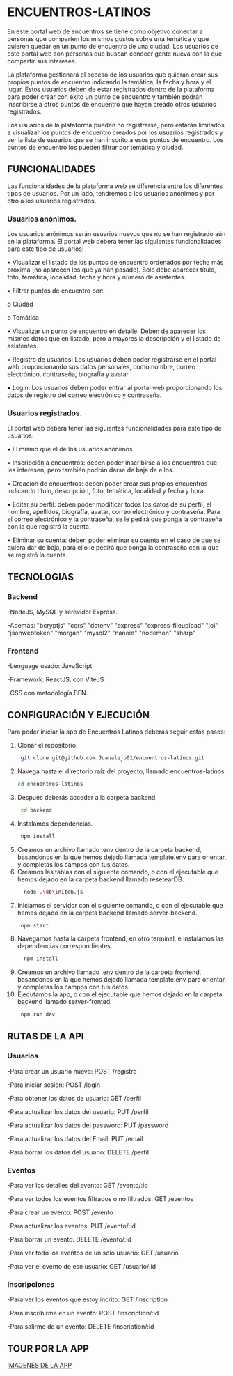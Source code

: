 # ENCUENTROS-LATINOS

En este portal web de encuentros se tiene como objetivo conectar a personas que
comparten los mismos gustos sobre una temática y que quieren quedar en un punto
de encuentro de una ciudad. Los usuarios de este portal web son personas que
buscan conocer gente nueva con la que compartir sus intereses.

La plataforma gestionará el acceso de los usuarios que quieran crear sus propios
puntos de encuentro indicando la temática, la fecha y hora y el lugar. Estos usuarios
deben de estar registrados dentro de la plataforma para poder crear con éxito un
punto de encuentro y también podrán inscribirse a otros puntos de encuentro que
hayan creado otros usuarios registrados.

Los usuarios de la plataforma pueden no registrarse, pero estarán limitados a
visualizar los puntos de encuentro creados por los usuarios registrados y ver la lista
de usuarios que se han inscrito a esos puntos de encuentro. Los puntos de
encuentro los pueden filtrar por temática y ciudad.


## FUNCIONALIDADES 

Las funcionalidades de la plataforma web se diferencia entre los diferentes tipos de
usuarios. Por un lado, tendremos a los usuarios anónimos y por otro a los usuarios
registrados.


### Usuarios anónimos.

Los usuarios anónimos serán usuarios nuevos que no se han registrado aún en la
plataforma. El portal web deberá tener las siguientes funcionalidades para este tipo
de usuarios:

• Visualizar el listado de los puntos de encuentro ordenados por fecha más
próxima (no aparecen los que ya han pasado). Solo debe aparecer título, foto,
temática, localidad, fecha y hora y número de asistentes.

• Filtrar puntos de encuentro por:

o Ciudad

o Temática

• Visualizar un punto de encuentro en detalle. Deben de aparecer los mismos
datos que en listado, pero a mayores la descripción y el listado de asistentes.

• Registro de usuarios: Los usuarios deben poder registrarse en el portal web
proporcionando sus datos personales, como nombre, correo electrónico,
contraseña, biografía y avatar.

• Login: Los usuarios deben poder entrar al portal web proporcionando los
datos de registro del correo electrónico y contraseña.

### Usuarios registrados.

El portal web deberá tener las siguientes funcionalidades para este tipo de usuarios:

• El mismo que el de los usuarios anónimos.

• Inscripción a encuentros: deben poder inscribirse a los encuentros que les
interesen, pero también podrán darse de baja de ellos.

• Creación de encuentros: deben poder crear sus propios encuentros indicando
título, descripción, foto, temática, localidad y fecha y hora.

• Editar su perfil: deben poder modificar todos los datos de su perfil, el nombre,
apellidos, biografía, avatar, correo electrónico y contraseña. Para el correo
electrónico y la contraseña, se le pedirá que ponga la contraseña con la que
registró la cuenta.

• Eliminar su cuenta: deben poder eliminar su cuenta en el caso de que se
quiera dar de baja, para ello le pedirá que ponga la contraseña con la que se
registró la cuenta.


## TECNOLOGIAS

### Backend

  -NodeJS, MySQL y serevidor Express.
  
  -Además: 
    "bcryptjs"
    "cors"
    "dotenv"
    "express"
    "express-fileupload"
    "joi"
    "jsonwebtoken"
    "morgan"
    "mysql2"
    "nanoid"
    "nodemon"
    "sharp"


### Frontend

  -Lenguage usado: JavaScript

  -Framework: ReactJS, con ViteJS

  -CSS con metodología BEN.


## CONFIGURACIÓN Y EJECUCIÓN

Para poder iniciar la app de Encuentros Latinos deberás seguir estos pasos:

  1. Clonar el repositorio.
     ```bash
      git clone git@github.com:Juanalejo01/encuentros-latinos.git
     ```
  2. Navega hasta el directorio raíz del proyecto, llamado encuentros-latinos
     ```bash
     cd encuentros-latinos
     ```
  3. Después deberás acceder a la carpeta backend.
     ```bash
      cd backend
     ```
  4. Instalamos dependencias.
     ```bash
      npm install
     ```
 5. Creamos un archivo llamado .env dentro de la carpeta backend, basandonos en la que hemos dejado llamada template.env para orientar, y completas los campos con tus datos.
 6. Creamos las tablas con el siguiente comando, o con el ejecutable que hemos dejado en la carpeta backend llamado resetearDB.
    ```bash
      node .\db\initdb.js
     ```
 7. Iniciamos el servidor con el siguiente comando, o con el ejecutable que hemos dejado en la carpeta backend llamado server-backend.
     ```bash
      npm start
     ```
 8. Navegamos hasta la carpeta frontend, en otro terminal, e instalamos las dependencias correspondientes.
    ```bash
      npm install
     ```
 9. Creamos un archivo llamado .env dentro de la carpeta frontend, basandonos en la que hemos dejado llamada template.env para orientar, y completas los campos con tus datos.
 10. Ejecutamos la app,  o con el ejecutable que hemos dejado en la carpeta backend llamado server-fronted.
     ```bash
      npm run dev
     ```
## RUTAS DE LA API

### Usuarios

  -Para crear un usuario nuevo: POST /registro

  -Para iniciar sesion: POST /login
  
  -Para obtener los datos de usuario: GET /perfil

  -Para actualizar los datos del usuario: PUT /perfil

  -Para actualizar los datos del password: PUT /password

  -Para actualizar los datos del Email: PUT /email

  -Para borrar los datos del usuario: DELETE /perfil


### Eventos

-Para ver los detalles del evento: GET /evento/:id

-Para ver todos los eventos filtrados o no filtrados: GET /eventos

-Para crear un evento: POST /evento

-Para actualizar los eventos: PUT /evento/:id

-Para borrar un evento: DELETE /evento/:id

-Para ver todo los eventos de un solo usuario: GET /usuario

-Para ver el evento de ese usuario: GET /usuario/:id


### Inscripciones

-Para ver los eventos que estoy incrito: GET /inscription

-Para inscribirme en un evento: POST /inscription/:id

-Para salirme de un evento: DELETE /inscription/:id


## TOUR POR LA APP

<a href="https://www.canva.com/design/DAF8MzrqnJo/view"> IMAGENES DE LA APP </a>


